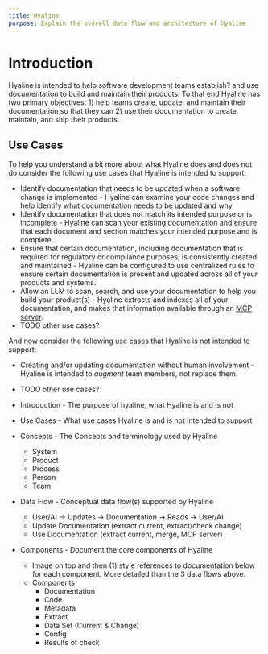 ```yaml
---
title: Hyaline
purpose: Explain the overall data flow and architecture of Hyaline
---
```

# Introduction
Hyaline is intended to help software development teams establish? and use documentation to build and maintain their products. To that end Hyaline has two primary objectives: 1) help teams create, update, and maintain their documentation so that they can 2) use their documentation to create, maintain, and ship their products.

## Use Cases
To help you understand a bit more about what Hyaline does and does not do consider the following use cases that Hyaline is intended to support:
* Identify documentation that needs to be updated when a software change is implemented - Hyaline can examine your code changes and help identify what documentation needs to be updated and why
* Identify documentation that does not match its intended purpose or is incomplete - Hyaline can scan your existing documentation and ensure that each document and section matches your intended purpose and is complete.
* Ensure that certain documentation, including documentation that is required for regulatory or compliance purposes, is consistently created and maintained - Hyaline can be configured to use centralized rules to ensure certain documentation is present and updated across all of your products and systems.
* Allow an LLM to scan, search, and use your documentation to help you build your product(s) - Hyaline extracts and indexes all of your documentation, and makes that information available through an [MCP server](https://modelcontextprotocol.io).
* TODO other use cases?

And now consider the following use cases that Hyaline is not intended to support:
* Creating and/or updating documentation without human involvement - Hyaline is intended to _augment_ team members, not replace them.
* TODO other use cases?








* Introduction - The purpose of hyaline, what Hyaline is and is not
* Use Cases - What use cases Hyaline is and is not intended to support
* Concepts - The Concepts and terminology used by Hyaline
  * System
  * Product
  * Process
  * Person
  * Team
* Data Flow - Conceptual data flow(s) supported by Hyaline
  * User/AI -> Updates -> Documentation -> Reads -> User/AI
  * Update Documentation (extract current, extract/check change)
  * Use Documentation (extract current, merge, MCP server)
* Components - Document the core components of Hyaline
  * Image on top and then (1) style references to documentation below for each component. More detailed than the 3 data flows above.
  * Components
    * Documentation
    * Code
    * Metadata
    * Extract
    * Data Set (Current & Change)
    * Config
    * Results of check